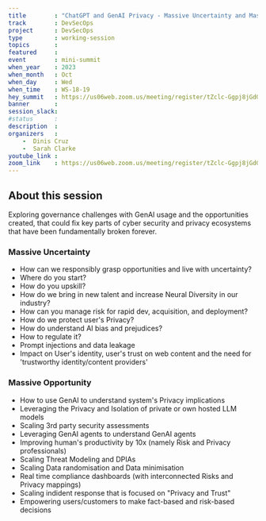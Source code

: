 ```yaml
---
title        : "ChatGPT and GenAI Privacy - Massive Uncertainty and Massive Opportunity"
track        : DevSecOps
project      : DevSecOps
type         : working-session
topics       :
featured     :
event        : mini-summit
when_year    : 2023
when_month   : Oct
when_day     : Wed
when_time    : WS-18-19
hey_summit   : https://us06web.zoom.us/meeting/register/tZclc-Ggpj8jGdGKNJoRA2YdYHvoNNL98b3u
banner       : 
session_slack:
#status      : 
description  :
organizers   :
    -  Dinis Cruz   
    -  Sarah Clarke
youtube_link : 
zoom_link    : https://us06web.zoom.us/meeting/register/tZclc-Ggpj8jGdGKNJoRA2YdYHvoNNL98b3u
---
```


## About this session

Exploring governance challenges with GenAI usage and the opportunities created, that could fix key parts of cyber security and privacy ecosystems that have been fundamentally broken forever. 

### Massive Uncertainty

 - How can we responsibly grasp opportunities and live with uncertainty? 
 - Where do you start?
 - How do you upskill?
 - How do we bring in new talent and increase Neural Diversity in our industry?
 - How can you manage risk for rapid dev, acquisition, and deployment?
 - How do we protect user's Privacy?
 - How do understand AI bias and prejudices?
 - How to regulate it?
 - Prompt injections and data leakage
 - Impact on User's identity, user's trust on web content and the need for 'trustworthy identity/content providers'

### Massive Opportunity

 - How to use GenAI to understand system's Privacy implications
 - Leveraging the Privacy and Isolation of private or own hosted LLM models
 - Scaling 3rd party security assessments
 - Leveraging GenAI agents to understand GenAI agents
 - Improving human's productivity by 10x (namely Risk and Privacy professionals)
 - Scaling Threat Modeling and DPIAs
 - Scaling Data randomisation and Data minimisation
 - Real time compliance dashboards (with interconnected Risks and Privacy mappings)
 - Scaling indident response that is focused on "Privacy and Trust"
 - Empowering users/customers to make fact-based and risk-based decisions
